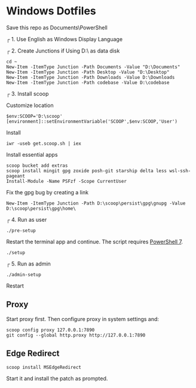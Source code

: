 # Windows Dotfiles

Save this repo as Documents\PowerShell

┌ 1. Use English as Windows Display Language

┌ 2. Create Junctions if Using D:\ as data disk

```
cd ~
New-Item -ItemType Junction -Path Documents -Value "D:\Documents"
New-Item -ItemType Junction -Path Desktop -Value "D:\Desktop"
New-Item -ItemType Junction -Path Downloads -Value D:\Downloads
New-Item -ItemType Junction -Path codebase -Value D:\codebase
```

┌ 3. Install scoop

Customize location

```
$env:SCOOP='D:\scoop'
[environment]::setEnvironmentVariable('SCOOP',$env:SCOOP,'User')
```

Install

```
iwr -useb get.scoop.sh | iex
```

Install essential apps

```
scoop bucket add extras
scoop install mingit gpg zoxide posh-git starship delta less wsl-ssh-pageant
Install-Module -Name PSFzf -Scope CurrentUser
```

Fix the gpg bug by creating a link

```
New-Item -ItemType Junction -Path D:\scoop\persist\gpg\gnupg -Value D:\scoop\persist\gpg\home\
```

┌ 4. Run as user

```
./pre-setup
```

Restart the terminal app and continue. The script requires [PowerShell 7](https://github.com/PowerShell/PowerShell/releases).

```
./setup
```

┌ 5. Run as admin

```
./admin-setup
```

Restart

## Proxy

Start proxy first. Then configure proxy in system settings and:

```
scoop config proxy 127.0.0.1:7890
git config --global http.proxy http://127.0.0.1:7890
```

## Edge Redirect

```
scoop install MSEdgeRedirect
```

Start it and install the patch as prompted.

